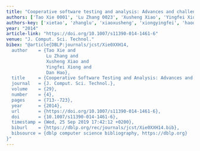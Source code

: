 ```yaml
---
title: "Cooperative software testing and analysis: Advances and challenges"
authors: ['Tao Xie 0001', 'Lu Zhang 0023', 'Xusheng Xiao', 'Yingfei Xiong', 'Dan Hao']
authors-key: ['xietao', 'zhanglu', 'xiaoxusheng', 'xiongyingfei', 'haodan']
year: "2014"
article-link: "https://doi.org/10.1007/s11390-014-1461-6"
venue: "J. Comput. Sci. Technol."
bibex: "@article{DBLP:journals/jcst/Xie0XXH14,
  author    = {Tao Xie and
               Lu Zhang and
               Xusheng Xiao and
               Yingfei Xiong and
               Dan Hao},
  title     = {Cooperative Software Testing and Analysis: Advances and Challenges},
  journal   = {J. Comput. Sci. Technol.},
  volume    = {29},
  number    = {4},
  pages     = {713--723},
  year      = {2014},
  url       = {https://doi.org/10.1007/s11390-014-1461-6},
  doi       = {10.1007/s11390-014-1461-6},
  timestamp = {Wed, 25 Sep 2019 17:42:12 +0200},
  biburl    = {https://dblp.org/rec/journals/jcst/Xie0XXH14.bib},
  bibsource = {dblp computer science bibliography, https://dblp.org}
}"
---
```

